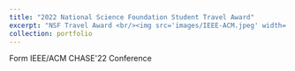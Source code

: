 ```yaml
---
title: "2022 National Science Foundation Student Travel Award"
excerpt: "NSF Travel Award <br/><img src='images/IEEE-ACM.jpeg' width='500' height='300'>"
collection: portfolio
---
```


Form IEEE/ACM CHASE'22 Conference
